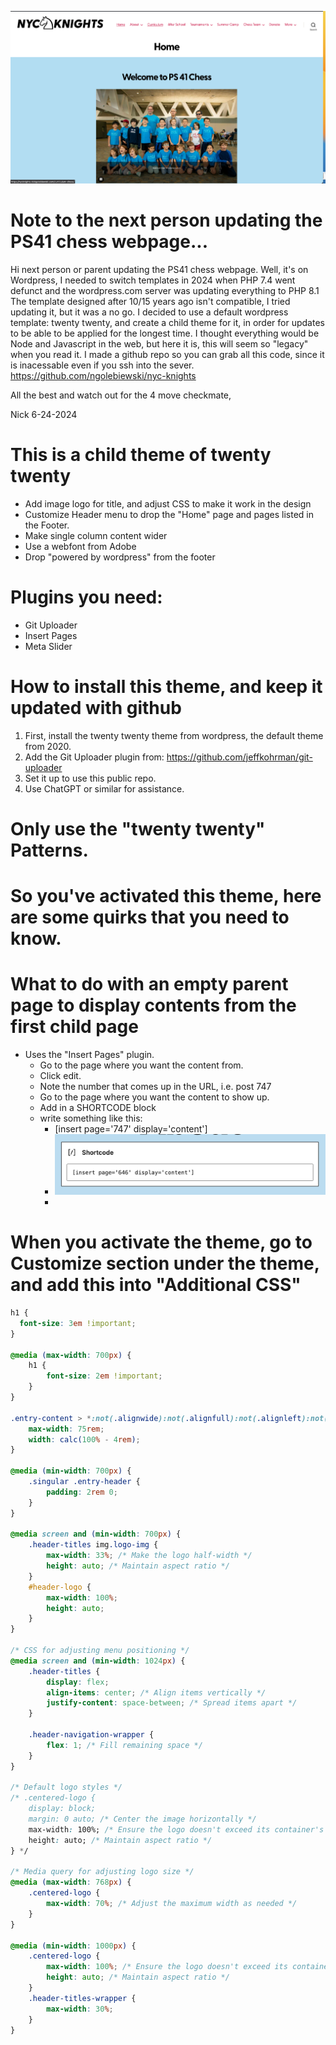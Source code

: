 ![theme screenshot](screenshot.png)
# Note to the next person updating the PS41 chess webpage...

Hi next person or parent updating the PS41 chess webpage. Well, it's on Wordpress, 
I needed to switch templates in 2024 when PHP 7.4 went defunct and the wordpress.com server was updating everything to PHP 8.1
The template designed after 10/15 years ago isn't compatible, I tried updating it, but it was a no go. 
I decided to use a default wordpress template: twenty twenty, and create a child theme for it, in order for updates to be able to be applied for the longest time.
I thought everything would be Node and Javascript in the web, but here it is, this will seem so "legacy" when you read it.
I made a github repo so you can grab all this code, since it is inacessable even if you ssh into the sever.
https://github.com/ngolebiewski/nyc-knights

All the best and watch out for the 4 move checkmate,

Nick
6-24-2024

# This is a child theme of twenty twenty
- Add image logo for title, and adjust CSS to make it work in the design
- Customize Header menu to drop the "Home" page and pages listed in the Footer.
- Make single column content wider
- Use a webfont from Adobe
- Drop "powered by wordpress" from the footer

# Plugins you need:
- Git Uploader
- Insert Pages
- Meta Slider

# How to install this theme, and keep it updated with github
1. First, install the twenty twenty theme from wordpress, the default theme from 2020.
2. Add the Git Uploader plugin from: https://github.com/jeffkohrman/git-uploader
3. Set it up to use this public repo. 
4. Use ChatGPT or similar for assistance.

# Only use the "twenty twenty" Patterns.

# So you've activated this theme, here are some quirks that you need to know.

# What to do with an empty parent page to display contents from the first child page

- Uses the "Insert Pages" plugin.
  - Go to the page where you want the content from. 
  - Click edit.
  - Note the number that comes up in the URL, i.e. post 747
  - Go to the page where you want the content to show up.
  - Add in a SHORTCODE block
  - write something like this: 
    - [insert page='747' display='content']
    - ![shortcode code example within wordpress](shortcode_example.png)
    - 
# When you activate the theme, go to Customize section under the theme, and add this into "Additional CSS"

```css
h1 {
  font-size: 3em !important;
}

@media (max-width: 700px) {
    h1 {
        font-size: 2em !important;
    }
}

.entry-content > *:not(.alignwide):not(.alignfull):not(.alignleft):not(.alignright):not(.is-style-wide) {
    max-width: 75rem;
    width: calc(100% - 4rem);
}

@media (min-width: 700px) {
    .singular .entry-header {
        padding: 2rem 0;
    }
}

@media screen and (min-width: 700px) {
    .header-titles img.logo-img {
        max-width: 33%; /* Make the logo half-width */
        height: auto; /* Maintain aspect ratio */
    }
    #header-logo {
        max-width: 100%;
        height: auto;
    }
}

/* CSS for adjusting menu positioning */
@media screen and (min-width: 1024px) {
    .header-titles {
        display: flex;
        align-items: center; /* Align items vertically */
        justify-content: space-between; /* Spread items apart */
    }

    .header-navigation-wrapper {
        flex: 1; /* Fill remaining space */
    }
}

/* Default logo styles */
/* .centered-logo {
    display: block;
    margin: 0 auto; /* Center the image horizontally */
    max-width: 100%; /* Ensure the logo doesn't exceed its container's width */
    height: auto; /* Maintain aspect ratio */
} */

/* Media query for adjusting logo size */
@media (max-width: 768px) {
    .centered-logo {
        max-width: 70%; /* Adjust the maximum width as needed */
    }
}

@media (min-width: 1000px) {
    .centered-logo {
        max-width: 100%; /* Ensure the logo doesn't exceed its container's width */
        height: auto; /* Maintain aspect ratio */
    }
    .header-titles-wrapper {
        max-width: 30%;
    }
}
```